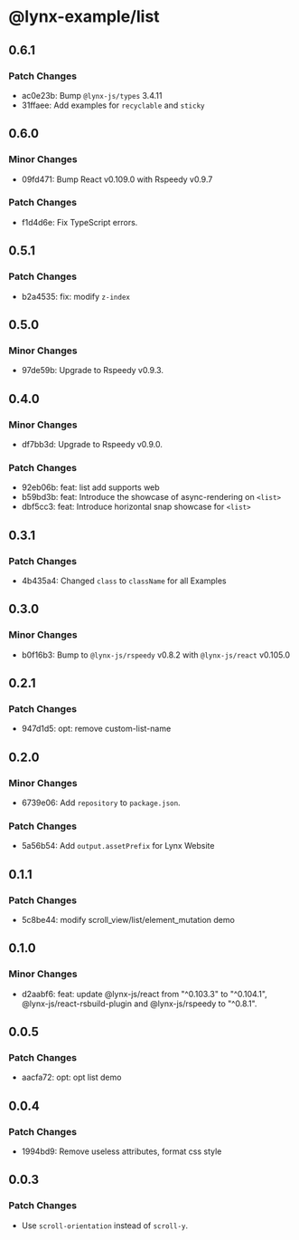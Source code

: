 # @lynx-example/list

## 0.6.1

### Patch Changes

- ac0e23b: Bump `@lynx-js/types` 3.4.11
- 31ffaee: Add examples for `recyclable` and `sticky`

## 0.6.0

### Minor Changes

- 09fd471: Bump React v0.109.0 with Rspeedy v0.9.7

### Patch Changes

- f1d4d6e: Fix TypeScript errors.

## 0.5.1

### Patch Changes

- b2a4535: fix: modify `z-index`

## 0.5.0

### Minor Changes

- 97de59b: Upgrade to Rspeedy v0.9.3.

## 0.4.0

### Minor Changes

- df7bb3d: Upgrade to Rspeedy v0.9.0.

### Patch Changes

- 92eb06b: feat: list add supports web
- b59bd3b: feat: Introduce the showcase of async-rendering on `<list>`
- dbf5cc3: feat: Introduce horizontal snap showcase for `<list>`

## 0.3.1

### Patch Changes

- 4b435a4: Changed `class` to `className` for all Examples

## 0.3.0

### Minor Changes

- b0f16b3: Bump to `@lynx-js/rspeedy` v0.8.2 with `@lynx-js/react` v0.105.0

## 0.2.1

### Patch Changes

- 947d1d5: opt: remove custom-list-name

## 0.2.0

### Minor Changes

- 6739e06: Add `repository` to `package.json`.

### Patch Changes

- 5a56b54: Add `output.assetPrefix` for Lynx Website

## 0.1.1

### Patch Changes

- 5c8be44: modify scroll_view/list/element_mutation demo

## 0.1.0

### Minor Changes

- d2aabf6: feat: update @lynx-js/react from "^0.103.3" to "^0.104.1", @lynx-js/react-rsbuild-plugin and @lynx-js/rspeedy to "^0.8.1".

## 0.0.5

### Patch Changes

- aacfa72: opt: opt list demo

## 0.0.4

### Patch Changes

- 1994bd9: Remove useless attributes, format css style

## 0.0.3

### Patch Changes

- Use `scroll-orientation` instead of `scroll-y`.
